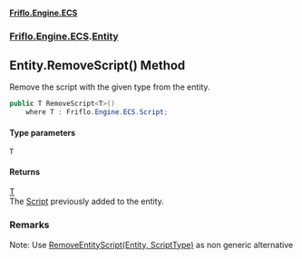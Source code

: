 #### [Friflo.Engine.ECS](index.md 'index')
### [Friflo.Engine.ECS](Friflo.Engine.ECS.md 'Friflo.Engine.ECS').[Entity](Entity.md 'Friflo.Engine.ECS.Entity')

## Entity.RemoveScript<T>() Method

Remove the script with the given type from the entity.

```csharp
public T RemoveScript<T>()
    where T : Friflo.Engine.ECS.Script;
```
#### Type parameters

<a name='Friflo.Engine.ECS.Entity.RemoveScript_T_().T'></a>

`T`

#### Returns
[T](Entity.RemoveScript_T_().md#Friflo.Engine.ECS.Entity.RemoveScript_T_().T 'Friflo.Engine.ECS.Entity.RemoveScript<T>().T')  
The [Script](Script.md 'Friflo.Engine.ECS.Script') previously added to the entity.

### Remarks
Note: Use [RemoveEntityScript(Entity, ScriptType)](EntityUtils.RemoveEntityScript(Entity,ScriptType).md 'Friflo.Engine.ECS.EntityUtils.RemoveEntityScript(Friflo.Engine.ECS.Entity, Friflo.Engine.ECS.ScriptType)') as non generic alternative